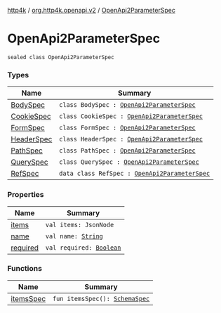 [http4k](../../index.md) / [org.http4k.openapi.v2](../index.md) / [OpenApi2ParameterSpec](./index.md)

# OpenApi2ParameterSpec

`sealed class OpenApi2ParameterSpec`

### Types

| Name | Summary |
|---|---|
| [BodySpec](-body-spec/index.md) | `class BodySpec : `[`OpenApi2ParameterSpec`](./index.md) |
| [CookieSpec](-cookie-spec/index.md) | `class CookieSpec : `[`OpenApi2ParameterSpec`](./index.md) |
| [FormSpec](-form-spec/index.md) | `class FormSpec : `[`OpenApi2ParameterSpec`](./index.md) |
| [HeaderSpec](-header-spec/index.md) | `class HeaderSpec : `[`OpenApi2ParameterSpec`](./index.md) |
| [PathSpec](-path-spec/index.md) | `class PathSpec : `[`OpenApi2ParameterSpec`](./index.md) |
| [QuerySpec](-query-spec/index.md) | `class QuerySpec : `[`OpenApi2ParameterSpec`](./index.md) |
| [RefSpec](-ref-spec/index.md) | `data class RefSpec : `[`OpenApi2ParameterSpec`](./index.md) |

### Properties

| Name | Summary |
|---|---|
| [items](items.md) | `val items: JsonNode` |
| [name](name.md) | `val name: `[`String`](https://kotlinlang.org/api/latest/jvm/stdlib/kotlin/-string/index.html) |
| [required](required.md) | `val required: `[`Boolean`](https://kotlinlang.org/api/latest/jvm/stdlib/kotlin/-boolean/index.html) |

### Functions

| Name | Summary |
|---|---|
| [itemsSpec](items-spec.md) | `fun itemsSpec(): `[`SchemaSpec`](../../org.http4k.openapi/-schema-spec/index.md) |
